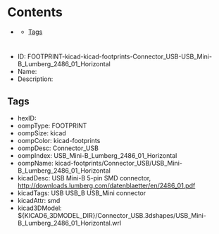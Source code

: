 



Contents
========

* [](#)
	* [Tags](#tags)

# 

- ID: FOOTPRINT-kicad-kicad-footprints-Connector_USB-USB_Mini-B_Lumberg_2486_01_Horizontal
- Name: 
- Description: 

## Tags

- hexID: 
- oompType: FOOTPRINT
- oompSize: kicad
- oompColor: kicad-footprints
- oompDesc: Connector_USB
- oompIndex: USB_Mini-B_Lumberg_2486_01_Horizontal
- oompName: kicad-footprints/Connector_USB/USB_Mini-B_Lumberg_2486_01_Horizontal
- kicadDesc: USB Mini-B 5-pin SMD connector, http://downloads.lumberg.com/datenblaetter/en/2486_01.pdf
- kicadTags: USB USB_B USB_Mini connector
- kicadAttr: smd
- kicad3DModel: ${KICAD6_3DMODEL_DIR}/Connector_USB.3dshapes/USB_Mini-B_Lumberg_2486_01_Horizontal.wrl
